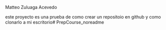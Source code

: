 Matteo Zuluaga Acevedo

este proyecto es una prueba de como crear un repositoio en github y como clonarlo a mi escritorio# PrepCourse_noreadme
